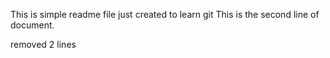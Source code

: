 This is simple readme file just created to learn git
This is the second line of document.

removed 2 lines
